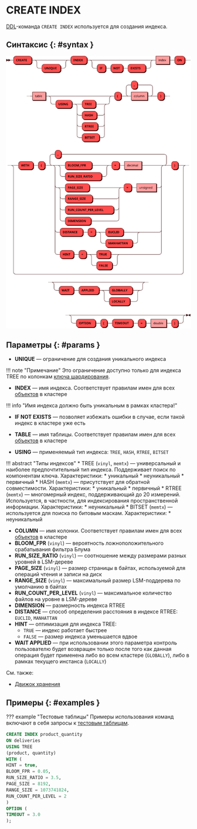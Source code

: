 # CREATE INDEX

[DDL](ddl.md)-команда `CREATE INDEX` используется для создания индекса.

## Синтаксис {: #syntax }

![CREATE INDEX](../../images/ebnf/create_index.svg)

## Параметры {: #params }

* **UNIQUE** — ограничение для создания уникального индекса

!!! note "Примечание"
    Это ограничение доступно только для индекса TREE по колонкам
    [ключа шардирования](../../overview/glossary.md#sharding_key).

* **INDEX** — имя индекса. Соответствует правилам имен для всех
[объектов](object.md) в кластере

!!! info "Имя индекса должно быть уникальным в рамках кластера!"

* **IF NOT EXISTS** — позволяет избежать ошибки в случае, если такой
  индекс в кластере уже есть

* **TABLE** — имя таблицы. Соответствует правилам имен для всех
[объектов](object.md) в кластере
* **USING** — применяемый тип индекса: `TREE`, `HASH`, `RTREE`, `BITSET`

!!! abstract "Типы индексов"
    * TREE (`vinyl`, `memtx`) — универсальный и наиболее предпочтительный тип индекса. Поддерживает поиск по компонентам ключа. Характеристики:
        * уникальный
        * неуникальный
        * первичный
    * HASH (`memtx`) — присутствует для обратной совместимости. Характеристики:
        * уникальный
        * первичный
    * RTREE (`memtx`) — многомерный индекс, поддерживающий до 20 измерений. Используется, в частности, для индексирования пространственной информации. Характеристики:
        * неуникальный
    * BITSET (`memtx`) — используется для поиска по битовым маскам. Характеристики:
        * неуникальный

* **COLUMN** — имя колонки. Соответствует правилам имен для всех
[объектов](object.md) в кластере
* **BLOOM_FPR** (`vinyl`) — вероятность ложноположительного срабатывания фильтра Блума
* **RUN_SIZE_RATIO** (`vinyl`) — соотношение между размерами разных уровней в LSM-дереве
* **PAGE_SIZE** (`vinyl`) — размер страницы в байтах, используемой для операций чтения и записи на диск
* **RANGE_SIZE** (`vinyl`) — максимальный размер LSM-поддерева по умолчанию в байтах
* **RUN_COUNT_PER_LEVEL** (`vinyl`) — максимальное количество файлов на уровне в LSM-дереве
* **DIMENSION** — размерность индекса RTREE
* **DISTANCE** — способ определения расстояния в индексе RTREE: `EUCLID`, `MANHATTAN`
* **HINT** — оптимизация для индекса TREE:
    * `TRUE` — индекс работает быстрее
    * `FALSE` — размер индекса уменьшается вдвое
* **WAIT APPLIED** — при использовании этого параметра контроль
  пользователю будет возвращен только после того как данная операция
  будет применена либо во всем кластере (`GLOBALLY`), либо в рамках
  текущего инстанса (`LOCALLY`)

См. также:

* [Движок хранения](../../overview/glossary.md#db_engine)

## Примеры {: #examples }

??? example "Тестовые таблицы"
    Примеры использования команд включают в себя запросы к [тестовым
    таблицам](../legend.md).

```sql
CREATE INDEX product_quantity
ON deliveries
USING TREE
(product, quantity)
WITH (
HINT = true,
BLOOM_FPR = 0.05,
RUN_SIZE_RATIO = 3.5,
PAGE_SIZE = 8192,
RANGE_SIZE = 1073741824,
RUN_COUNT_PER_LEVEL = 2
)
OPTION (
TIMEOUT = 3.0
);
```
